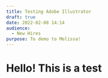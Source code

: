 ```yaml
---
title: Testing Adobe Illustrator
draft: true
date: 2022-02-08 14:14
audience:
  - New Hires
purpose: To demo to Melissa!
---
```

# Hello! This is a test